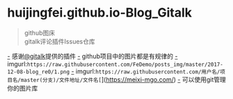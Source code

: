 # huijingfei.github.io-Blog_Gitalk

>github图床    
>gitalk评论插件Issues仓库  


[-](https://tigress.cc/) 感谢[@gitalk](https://github.com/gitalk/gitalk)提供的插件
[-](https://creativetouchrotherham.co.uk/) github项目中的图片都是有规律的
[-](https://tebangtech.com/) imgurl:`https://raw.githubusercontent.com/FeDemo/posts_img/master/2017-12-08-blog_re0/1.png`
[-](https://tibetmag.com/) imgurl:`https://raw.githubusercontent.com/用户名/项目名/master(分支)/文件地址/文件名[`](https://meixi-mgo.com/)
[-](https://feegle.me/) 可以使用git管理你的图片库
